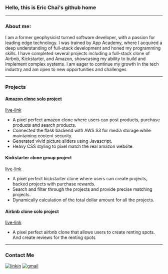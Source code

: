 ### Hello, this is Eric Chai's github home
_______________________________________________________________________________________________________________________________________________________________________
### About me:

I am a former geophysicist turned software developer, with a passion for leading edge technology. I was trained by App Academy, where I acquired a deep understanding of full-stack development and honed my programming skills. I have completed several projects including a full-stack clone of Airbnb, Kickstarter, and Amazon, showcasing my ability to build and implement complex systems. I am eager to continue my growth in the tech industry and am open to new opportunities and challenges

_______________________________________________________________________________________________________________________________________________________________________


### Projects

#### [Amazon clone solo project](https://github.com/no8cai/atlantis)
[live-link](https://atlantis-tcam.onrender.com)
* A pixel perfect  amazon clone where users can post products, purchase products and search products. 
* Connected the flask backend with AWS S3 for media storage while maintaining content security.
* Generated vivid picture sliders using Javascript.
* Heavy CSS styling to pixel match the real amazon website. 


#### Kickstarter clone group project
[live-link](https://firestarter.onrender.com)
* A pixel perfect kickstarter clone where users can create projects, backed projects with purchase rewards. 
* Search and filter through the projects and provide precise matching  projects.
* Dynamically calculation of the total dollar amount for all the projects.  

#### Airbnb clone solo project
[live-link](https://eccoolbnb.onrender.com)
* A pixel perfect airbnb clone that allows users to create renting spots. And create reviews for the renting spots 

_______________________________________________________________________________________________________________________________________________________________________

### Contact Me

[![linkin](https://img.shields.io/badge/LinkedIn-0077B5?style=for-the-badge&logo=linkedin&logoColor=white)](https://www.linkedin.com/in/eric-chai-b5b9b337)
[![gmail](https://img.shields.io/badge/Gmail-D14836?style=for-the-badge&logo=gmail&logoColor=white)](no8cai@gmail.com)

<!--
**no8cai/no8cai** is a ✨ _special_ ✨ repository because its `README.md` (this file) appears on your GitHub profile.

Here are some ideas to get you started:

- 🔭 I’m currently working on ...
- 🌱 I’m currently learning ...
- 👯 I’m looking to collaborate on ...
- 🤔 I’m looking for help with ...
- 💬 Ask me about ...
- 📫 How to reach me: ...
- 😄 Pronouns: ...
- ⚡ Fun fact: ...
-->

